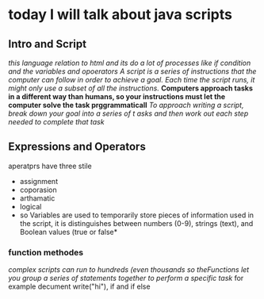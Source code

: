 # today I will talk about java scripts
##  Intro and Script
*this language relation to html and its do a lot of processes like if condition and the variables and opoerators*
*A script is a series of instructions that the computer can follow in order to achieve a goal. Each time the script runs, it might only use a subset of all the instructions.*
**Computers approach tasks in a different way than humans, so your instructions must let the computer solve the task prggrammaticall**
*To approach writing a script, break down your goal into
a series of t asks and then work out each step needed
to complete that task*
## Expressions and Operators
aperatprs have three stile
* assignment
* coporasion
* arthamatic
* logical
* so Variables are used to temporarily store pieces of information used in the script, it is distinguishes between numbers (0-9),
strings (text), and Boolean values (true or false*
### function methodes
*complex scripts can run to hundreds (even thousands so theFunctions let you group a series of statements together to perform a specific task*
for example  decument write("hi"),
if and if else